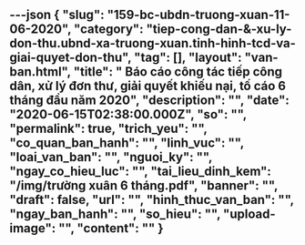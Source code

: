 ---json
{
    "slug": "159-bc-ubdn-truong-xuan-11-06-2020",
    "category": "tiep-cong-dan-&-xu-ly-don-thu.ubnd-xa-truong-xuan.tinh-hinh-tcd-va-giai-quyet-don-thu",
    "tag": [],
    "layout": "van-ban.html",
    "title": " Báo cáo công tác tiếp công dân, xử lý đơn thư, giải quyết khiếu nại, tố cáo 6 tháng đầu năm 2020",
    "description": "",
    "date": "2020-06-15T02:38:00.000Z",
    "so": "",
    "permalink": true,
    "trich_yeu": "",
    "co_quan_ban_hanh": "",
    "linh_vuc": "",
    "loai_van_ban": "",
    "nguoi_ky": "",
    "ngay_co_hieu_luc": "",
    "tai_lieu_dinh_kem": "/img/trường xuân 6 tháng.pdf",
    "banner": "",
    "draft": false,
    "url": "",
    "hinh_thuc_van_ban": "",
    "ngay_ban_hanh": "",
    "so_hieu": "",
    "upload-image": "",
    "__content__": ""
}
---

